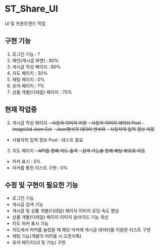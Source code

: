 # ST_Share_UI

UI 및 프론트엔드 작업

## 구현 기능
1. 로그인 기능 : ?
2. 메인(게시글 화면) : 80%
3. 게시글 작성 페이지 : 80%
4. 지도 페이지 : 30%
5. 채팅 페이지 : 0%
6. 유저 페이지 : ?%
6. 상품 개별(디테일) 페이지 : 70%


## 현재 작업중
2. 게시글 작성 페이지
~~- 사용자 이미지 저장~~
~~- 사용자 이미지 데이터 Post~~
~~- imageUid Json Get~~
~~- Json형식의 데이터 변수화~~
~~- 사용자의 입력 정보 저장~~
- 사용자의 입력 정보 Post : 테스트 필요

3. 지도 페이지
~~- API를 통해 지도 출력~~
~~- 검색 기능을 통해 해당 좌표로 이동~~
- 마커 표시 : 0%
- 마커를 통한 리스트 구현 : 0%


## 수정 및 구현이 필요한 기능
- 로그인 기능
- 게시글 검색 기능
- 게시글 및 상품 개별(디테일) 페이지 이미지 로딩 속도 향상
- 상품 개별(디테일) 페이지 이미지 슬라이드 기능 개선
- 지도 마커 표시 기능
- 지도에서 마커를 눌렀을 때 해당 마커에 게시글 데이터를 이용한 리스트 구현
- 채팅 기능(개발이 어려울 시 오픈카톡)
- 유저 페이지(UI 및 기능) 구현
